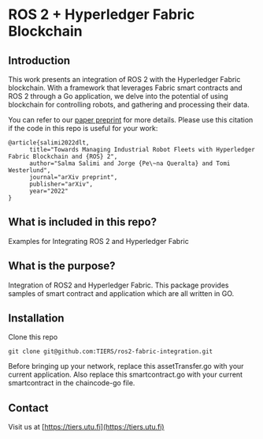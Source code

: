 # ROS 2 + Hyperledger Fabric Blockchain

## Introduction

This work presents an integration of ROS 2 with the Hyperledger Fabric blockchain. With a framework that leverages Fabric smart contracts and ROS 2 through a Go application, we delve into the potential of using blockchain for controlling robots, and gathering and processing their data. 

You can refer to our [paper preprint](https://arxiv.org/abs/2203.03426) for more details. Please use this citation if the code in this repo is useful for your work:
```
@article{salimi2022dlt, 
      title="Towards Managing Industrial Robot Fleets with Hyperledger Fabric Blockchain and {ROS} 2", 
      author="Salma Salimi and Jorge {Pe\~na Queralta} and Tomi Westerlund", 
      journal="arXiv preprint", 
      publisher="arXiv", 
      year="2022"
}
```


## What is included in this repo?

Examples for Integrating ROS 2 and Hyperledger Fabric


## What is the purpose?

Integration of ROS2 and Hyperledger Fabric. This package provides samples of smart contract and application which are all written in GO.

## Installation

Clone this repo 
```
git clone git@github.com:TIERS/ros2-fabric-integration.git
```

Before bringing up your network, replace this assetTransfer.go with your current application. Also replace this smartcontract.go with your current smartcontract in the chaincode-go file.

## Contact

Visit us at [https://tiers.utu.fi](https://tiers.utu.fi)


